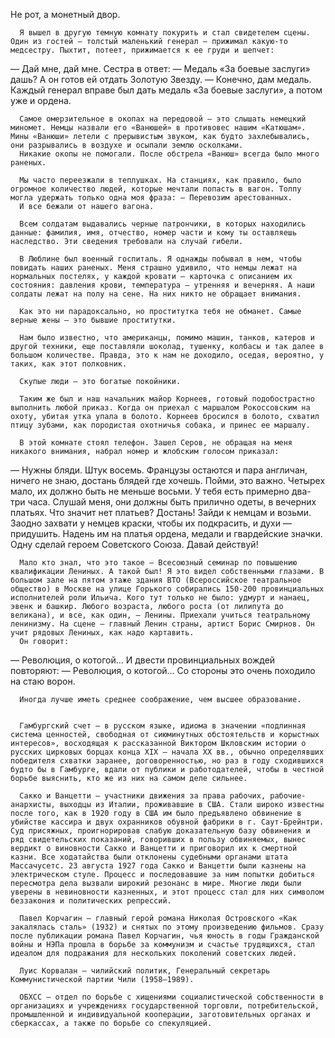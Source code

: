    Не рот, а монетный двор.

      Я вышел в другую темную комнату покурить и стал свидетелем сцены. Один из гостей — толстый маленький генерал — прижимал какую-то медсестру. Пыхтит, потеет, прижимается к ее груди и шепчет:
   — Дай мне, дай мне. Сестра в ответ:
   — Медаль «За боевые заслуги» дашь? А он готов ей отдать Золотую Звезду.
   — Конечно, дам медаль.
      Каждый генерал вправе был дать медаль «За боевые заслуги», а потом уже и ордена.

      Самое омерзительное в окопах на передовой — это слышать немецкий миномет. Немцы назвали его «Ванюшей» в противовес нашим «Катюшам». Мины «Ванюши» летели с прерывистым звуком, как будто захлебывались, они разрывались в воздухе и осыпали землю осколками.
      Никакие окопы не помогали. После обстрела «Ванюш» всегда было много раненых.

      Мы часто переезжали в теплушках. На станциях, как правило, было огромное количество людей, которые мечтали попасть в вагон. Толпу могла удержать только одна моя фраза: — Перевозим арестованных.
      И все бежали от нашего вагона.

      Всем солдатам выдавались черные патрончики, в которых находились данные: фамилия, имя, отчество, номер части и кому ты оставляешь наследство. Эти сведения требовали на случай гибели.

      В Люблине был военный госпиталь. Я однажды побывал в нем, чтобы повидать наших раненых. Меня страшно удивило, что немцы лежат на нормальных постелях, у каждой кровати — карточка с описанием их состояния: давления крови, температура — утренняя и вечерняя. А наши солдаты лежат на полу на сене. На них никто не обращает внимания.

      Как это ни парадоксально, но проститутка тебя не обманет. Самые верные жены — это бывшие проститутки.

      Нам было известно, что американцы, помимо машин, танков, катеров и другой техники, еще поставляли шоколад, тушенку, колбасы и так далее в большом количестве. Правда, это к нам не доходило, оседая, вероятно, у таких, как этот полковник.

      Скупые люди — это богатые покойники.

      Таким же был и наш начальник майор Корнеев, готовый подобострастно выполнить любой приказ. Когда он приехал с маршалом Рокоссовским на охоту, убитая утка упала в болото. Корнеев бросился в болото, схватил птицу зубами, как породистая охотничья собака, и принес ее маршалу.

      В этой комнате стоял телефон. Зашел Серов, не обращая на меня никакого внимания, набрал номер и жлобским голосом приказал:
   — Нужны бляди. Штук восемь. Французы остаются и пара англичан, ничего не знаю, достань блядей где хочешь. Пойми, это важно. Четырех мало, их должно быть не меньше восьми. У тебя есть примерно два-три часа. Слушай меня, они должны быть прилично одеты, в вечерних платьях. Что значит нет платьев? Достань! Зайди к немцам и возьми. Заодно захвати у немцев краски, чтобы их подкрасить, и духи — придушить. Надень им на платья ордена, медали и гвардейские значки. Одну сделай героем Советского Союза. Давай действуй!

      Мало кто знал, что это такое — Всесоюзный семинар по повышению квалификации Лениных. А такой был! Я это видел собственными глазами. В большом зале на пятом этаже здания ВТО (Всероссийское театральное общество) в Москве на улице Горького собирались 150-200 провинциальных исполнителей роли Ильича. Кого тут только не было: удмурт и нанаец, эвенк и башкир. Любого возраста, любого роста (от лилипута до великана), и все, как один, — Ленины. Приехали учиться театральному ленинизму. На сцене — главный Ленин страны, артист Борис Смирнов. Он учит рядовых Лениных, как надо картавить.
      Он говорит:
   — Революция, о котогой… И двести провинциальных вождей повторяют:
   — Революция, о котогой… Со стороны это очень походило на стаю ворон.

      Иногда лучше иметь среднее соображение, чем высшее образование.


      Гамбургский счет — в русском языке, идиома в значении «подлинная система ценностей, свободная от сиюминутных обстоятельств и корыстных интересов», восходящая к рассказанной Виктором Шкловским истории о русских цирковых борцах конца XIX — начала XX вв., обычно определявших победителя схватки заранее, договоренностью, но раз в году сходившихся будто бы в Гамбурге, вдали от публики и работодателей, чтобы в честной борьбе выяснить, кто же из них на самом деле сильнее.
      
      Сакко и Ванцетти — участники движения за права рабочих, рабочие-анархисты, выходцы из Италии, проживавшие в США. Стали широко известны после того, как в 1920 году в США им было предъявлено обвинение в убийстве кассира и двух охранников обувной фабрики в г. Саут-Брейнтри. Суд присяжных, проигнорировав слабую доказательную базу обвинения и ряд свидетельских показаний, говоривших в пользу обвиняемых, вынес вердикт о виновности Сакко и Ванцетти и приговорил их к смертной казни. Все ходатайства были отклонены судебными органами штата Массачусетс. 23 августа 1927 года Сакко и Ванцетти были казнены на электрическом стуле. Процесс и последовавшие за ним попытки добиться пересмотра дела вызвали широкий резонанс в мире. Многие люди были уверены в невиновности казненных, и этот процесс стал для них символом беззакония и политических репрессий.
      
      Павел Корчагин — главный герой романа Николая Островского «Как закалялась сталь» (1932) и снятых по этому произведению фильмов. Сразу после публикации романа Павел Корчагин, чья юность в годы Гражданской войны и НЭПа прошла в борьбе за коммунизм и счастье трудящихся, стал идеалом для подражания для нескольких поколений советских людей.
      
      Луис Корвалан — чилийский политик, Генеральный секретарь Коммунистической партии Чили (1958—1989).
      
      ОБХСС — отдел по борьбе с хищениями социалистической собственности в организациях и учреждениях государственной торговли, потребительской, промышленной и индивидуальной кооперации, заготовительных органах и сберкассах, а также по борьбе со спекуляцией.
